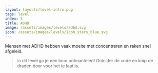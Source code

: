 ```yaml
---
layout: layouts/level-intro.pug
tags: level
index: 5
title: ADHD
image: /assets/images/levels/adhd.svg
icon: /assets/images/levels/icon_stars_blue.svg
---
```


Mensen met ADHD hebben vaak moeite met concentreren en raken snel afgeleid.

> In dit level ga je een bom ontmantelen! Ontcijfer de code en knip de draden door voor het te laat is.